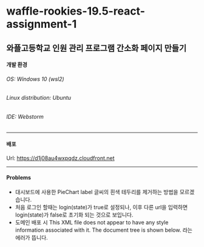# waffle-rookies-19.5-react-assignment-1

## **와플고등학교 인원 관리 프로그램 간소화 페이지 만들기**

#### 개발 환경

###### OS: Windows 10 (wsl2)

###### Linux distribution: Ubuntu

###### IDE: Webstorm

---
#### 배포
Url: https://d1j08au4wxpqdz.cloudfront.net

---

#### Problems

- 대시보드에 사용한 PieChart label 글씨의 흰색 테두리를 제거하는 방법을 모르겠습니다.
- 처음 로그인 할때는 login(state)가 true로 설정되나, 이후 다른 url을 입력하면 login(state)가 false로 초기화 되는 것으로 보입니다.
- 도메인 배포 시 This XML file does not appear to have any style information associated with it. The document tree is shown below. 라는 에러가 뜹니다.
